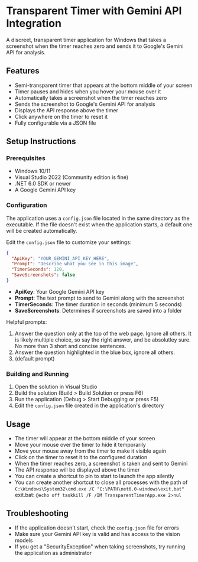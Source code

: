 # Transparent Timer with Gemini API Integration

A discreet, transparent timer application for Windows that takes a screenshot when the timer reaches zero and sends it to Google's Gemini API for analysis.

## Features

- Semi-transparent timer that appears at the bottom middle of your screen
- Timer pauses and hides when you hover your mouse over it
- Automatically takes a screenshot when the timer reaches zero
- Sends the screenshot to Google's Gemini API for analysis
- Displays the API response above the timer
- Click anywhere on the timer to reset it
- Fully configurable via a JSON file

## Setup Instructions

### Prerequisites

- Windows 10/11
- Visual Studio 2022 (Community edition is fine)
- .NET 6.0 SDK or newer
- A Google Gemini API key

### Configuration

The application uses a `config.json` file located in the same directory as the executable. If the file doesn't exist when the application starts, a default one will be created automatically.

Edit the `config.json` file to customize your settings:

```json
{
  "ApiKey": "YOUR_GEMINI_API_KEY_HERE",
  "Prompt": "Describe what you see in this image",
  "TimerSeconds": 120,
  "SaveScreenshots": false
}
```

- **ApiKey**: Your Google Gemini API key
- **Prompt**: The text prompt to send to Gemini along with the screenshot
- **TimerSeconds**: The timer duration in seconds (minimum 5 seconds)
- **SaveScreenshots**: Determines if screenshots are saved into a folder

Helpful prompts:
  1. Answer the question only at the top of the web page. Ignore all others. It is likely multiple choice, so say the right answer, and be absolutley sure. No more than 3 short and concise sentences.
  2. Answer the question highlighted in the blue box, ignore all others.
  3. (default prompt)

### Building and Running

1. Open the solution in Visual Studio
2. Build the solution (Build > Build Solution or press F6)
3. Run the application (Debug > Start Debugging or press F5)
4. Edit the `config.json` file created in the application's directory

## Usage

- The timer will appear at the bottom middle of your screen
- Move your mouse over the timer to hide it temporarily
- Move your mouse away from the timer to make it visible again
- Click on the timer to reset it to the configured duration
- When the timer reaches zero, a screenshot is taken and sent to Gemini
- The API response will be displayed above the timer
- You can create a shortcut to pin to start to launch the app silently
- You can create another shortcut to close all processes with the path of `C:\Windows\System32\cmd.exe /C "C:\PATH\net6.0-windows\exit.bat"`
exit.bat:
`@echo off
taskkill /F /IM TransparentTimerApp.exe 2>nul`

## Troubleshooting

- If the application doesn't start, check the `config.json` file for errors
- Make sure your Gemini API key is valid and has access to the vision models
- If you get a "SecurityException" when taking screenshots, try running the application as administrator
